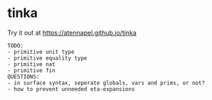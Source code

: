 # tinka

Try it out at https://atennapel.github.io/tinka

```
TODO:
- primitive unit type
- primitive equality type
- primitive nat
- primitive fin
QUESTIONS:
- in surface syntax, seperate globals, vars and prims, or not?
- how to prevent unneeded eta-expansions
```
